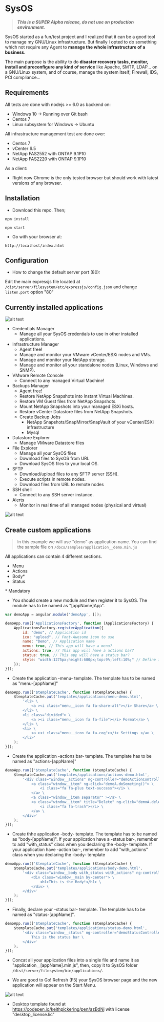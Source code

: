 # SysOS

> **_This is a SUPER Alpha release, do not use on production environment._**

SysOS started as a fun/test project and I realized that it can be a good tool to manage my GNU/Linux infrastructure. But finally I opted to do something which not require any Agent to **manage the whole infrastructure of a business**.

The main purpose is the ability to do **disaster recovery tasks, monitor, install and preconfigure any kind of service** like Apache, SMTP, LDAP... on a GNU/Linux system, and of course, manage the system itself; Firewall, IDS, PCI compliance...

## Requirements
All tests are done with nodejs >= 6.0 as backend on:
- Windows 10 -> Running over Git bash
- Centos 7
- Linux subsystem for Windows -> Ubuntu

All infrastructure management test are done over:
- Centos 7
- vCenter 6.5
- NetApp FAS2552 with ONTAP 9.1P10
- NetApp FAS2220 with ONTAP 9.1P10

As a client:
- Right now Chrome is the only tested browser but should work with latest versions of any browser.

## Installation

- Download this repo. Then;

`npm install`

`npm start`

- Go with your browser at:

`http://localhost/index.html`

## Configuration

- How to change the default server port (80):

Edit the main expressjs file located at `/dist/server/filesystem/etc/expressjs/config.json` and change `listen.port` option "80"

## Currently installed applications

![alt text](https://isartnavarro.io/img/SysOS/smanager_app.png "Infrastructure Manager app")

- Credentials Manager
    - Manage all your SysOS credentials to use in other installed applications.
- Infrastructure Manager
    - Agent free!
    - Manage and monitor your VMware vCenter/ESXi nodes and VMs.
    - Manage and monitor your NetApp storage.
    - Manage and monitor all your standalone nodes (Linux, Windows and SNMP).
- VMware Remote Console
    - Connect to any managed Virtual Machine!
- Backups Manager
    - Agent free!
    - Restore NetApp Snapshots into Instant Virtual Machines.
    - Restore VM Guest files from NetApp Snapshots.
    - Mount NetApp Snapshots into your managed ESXi hosts.
    - Restore vCenter Datastore files from NetApp Snapshots.
    - Create Backup Jobs
        - NetApp Snapshots/SnapMirror/SnapVault of your vCenter/ESXi infrastructure
        - Mysql
- Datastore Explorer
    - Manage VMware Datastore files
- File Explorer
    - Manage all your SysOS files
    - Download files to SysOS from URL
    - Download SysOS files to your local OS.
- SFTP
    - Download/upload files to any SFTP server (SSH).
    - Execute scripts in remote nodes.
    - Download files from URL to remote nodes
- SSH shell
    - Connect to any SSH server instance.
- Alerts
    - Monitor in real time of all managed nodes (physical and virtual)

![alt text](https://isartnavarro.io/img/SysOS/sftp_app.png "SFTP app")

## Create custom applications

> In this example we will use "demo" as application name. You can find the sample file on `/docs/samples/application__demo.min.js`

All applications can contain 4 different sections.
- Menu
- Actions
- Body*
- Status

\* Mandatory

- You should create a new module and then register it to SysOS. The module has to be named as "[appName]App".

```javascript
var demoApp = angular.module('demoApp', []);
```

```javascript
demoApp.run(['ApplicationsFactory', function (ApplicationsFactory) {
    ApplicationsFactory.registerApplication({
        id: "demo", // Application id
        ico: "upload", // Font-Awesome icon to use
        name: "Demo", // Application name
        menu: true, // This app will have a menu?
        actions: true, // This app will have a actions bar?
        status: true, // This app will have a status bar?
        style: "width:1275px;height:600px;top:9%;left:10%;" // Define initial position when opened
    });
}]);
```

- Create the application -menu- template. The template has to be named as "menu-[appName]"

```javascript
demoApp.run(['$templateCache', function ($templateCache) {
    $templateCache.put('templates/applications/menu-demo.html',
        '<li> \
            <a ><i class="menu__icon fa fa-share-alt"></i> Share</a> \
        </li> \
        <li class="divided"> \
            <a ><i class="menu__icon fa fa-file"></i> Format</a> \
        </li> \
        <li> \
            <a ><i class="menu__icon fa fa-cog"></i> Settings </a> \
        </li>'
    );
}]);
```

- Create the application -actions bar- template. The template has to be named as "actions-[appName]"

```javascript
demoApp.run(['$templateCache', function ($templateCache) {
    $templateCache.put('templates/applications/actions-demo.html',
        '<div class="window__actions" ng-controller="demoActionController as demoA"> \
            <a class="window__item" ng-click="demoA.doSometing()"> \
                <i class="fa fa-plus text-success"></i> \
            </a> \
            <a class="window__item separator" ></a> \
            <a class="window__item" title="Delete" ng-click="demoA.deleteSometings()"> \
                <i class="fa fa-trash"></i> \
            </a> \
        </div>'
    );
}]);
```

- Create thhe application -body- template. The template has to be named as "body-[appName]". If your application have a -status bar-, remember to add "with_status" class when you declaring the -body- template. If your application have -action bar-, remember to add "with_actions" class when you declaring the -body- template

```javascript
demoApp.run(['$templateCache', function ($templateCache) {
    $templateCache.put('templates/applications/body-demo.html',
        '<div class="window__body with_status with_actions" ng-controller="demoBodyController as demoB"> \
            <div class="window__main by-center"> \
                <h1>This is the Body!</h1> \
            </div> \
        </div>'
    );
}]);
```

- Finally, declare your -status bar- template. The template has to be named as "status-[appName]".

```javascript
demoApp.run(['$templateCache', function ($templateCache) {
    $templateCache.put('templates/applications/status-demo.html',
        '<div class="window__status" ng-controller="demoStatusController as demoS"> \
            This is the status bar \
        </div>'
    );
}]);
```

- Concat all your application files into a single file and name it as "application__[appName].min.js", then, copy it to SysOS folder `/dist/server/filesystem/bin/applications/`.

- We are good to Go! Refresh (F5) your SysOS browser page and the new application will appear on the Start Menu.

![alt text](https://isartnavarro.io/img/SysOS/demo_app.png "Demo app")

- Desktop template found at https://codepen.io/keithpickering/pen/azBdNj with license "desktop_license.lic"